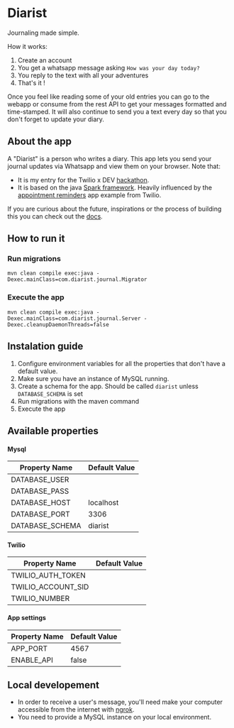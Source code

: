 # Diarist
Journaling made simple. 

How it works:
1. Create an account
1. You get a whatsapp message asking `How was your day today?`
1. You reply to the text with all your adventures
1. That's it ! 

Once you feel like reading some of your old entries you can go to the webapp or consume from the rest API to get your messages formatted and time-stamped.
It will also continue to send you a text every day so that you don't forget to update your diary.


## About the app

A "Diarist" is a person who writes a diary. 
This app lets you send your journal updates via Whatsapp and view them on your browser.
Note that:
* It is my entry for the Twilio x DEV [hackathon](https://dev.to/devteam/announcing-the-twilio-hackathon-on-dev-2lh8).
* It is based on the java [Spark framework](http://sparkjava.com/documentation.html#request). Heavily influenced by the [appointment reminders](https://www.twilio.com/docs/sms/tutorials/appointment-reminders-java-spark) app example from Twilio. 

If you are curious about the future, inspirations or the process of building this
you can check out the [docs](docs/diarist.md).


## How to run it


### Run migrations
```
mvn clean compile exec:java -Dexec.mainClass=com.diarist.journal.Migrator
```

### Execute the app
```
mvn clean compile exec:java -Dexec.mainClass=com.diarist.journal.Server -Dexec.cleanupDaemonThreads=false
```

## Instalation guide

1. Configure environment variables for all the properties that don't have a default value.
1. Make sure you have an instance of MySQL running.
1. Create a schema for the app. Should be called `diarist` unless `DATABASE_SCHEMA` is set
1. Run migrations with the maven command
1. Execute the app 

## Available properties

#### Mysql

| Property Name    | Default Value |
| --------------   | ------------- |
| DATABASE_USER    |               |
| DATABASE_PASS    |               |
| DATABASE_HOST    | localhost     |
| DATABASE_PORT    | 3306          |
| DATABASE_SCHEMA  | diarist       |

#### Twilio


| Property Name      | Default Value |
| --------------     | ------------- |
| TWILIO_AUTH_TOKEN  |               |
| TWILIO_ACCOUNT_SID |               |
| TWILIO_NUMBER      |               |


#### App settings

| Property Name  | Default Value |
| -------------- | ------------- |
|   APP_PORT     |     4567      |
|  ENABLE_API    |     false     |


## Local developement
* In order to receive a user's message, you'll need make your computer accessible from the internet with [ngrok](https://ngrok.com/).
* You need to provide a MySQL instance on your local environment. 
